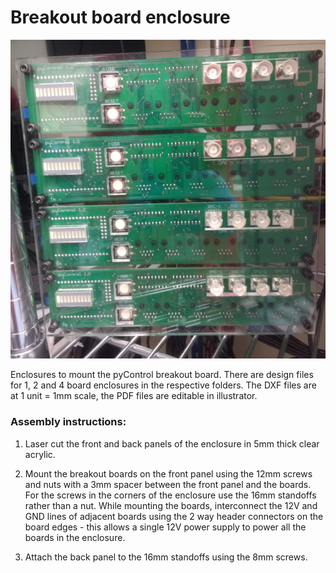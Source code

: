 # Breakout board enclosure

![front_photo](breakouts_in_enclosure.jpg)

Enclosures to mount the pyControl breakout board.  There are design files for 1, 2 and 4 board enclosures in the respective folders.  The DXF files are at 1 unit = 1mm scale, the PDF files are editable in illustrator.

### Assembly instructions:

1.  Laser cut the front and back panels of the enclosure in 5mm thick clear acrylic.

2.  Mount the breakout boards on the front panel using the 12mm screws and nuts with a 3mm spacer between the front panel and the boards.  For the screws in the corners of the enclosure use the 16mm standoffs rather than a nut. While mounting the boards, interconnect the 12V and GND lines of adjacent boards using the 2 way header connectors on the board edges - this allows a single 12V power supply to power all the boards in the enclosure.  

3.  Attach the back panel to the 16mm standoffs using the 8mm screws.

